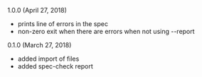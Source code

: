 1.0.0 (April 27, 2018)
 * prints line of errors in the spec
 * non-zero exit when there are errors when not using --report

0.1.0 (March 27, 2018)
 * added import of files
 * added spec-check report
